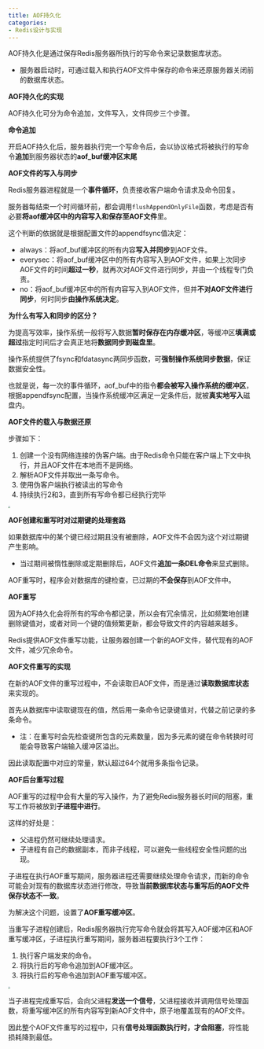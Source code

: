 ```yaml
---
title: AOF持久化
categories: 
- Redis设计与实现
---
```


AOF持久化是通过保存Redis服务器所执行的写命令来记录数据库状态。

* 服务器启动时，可通过载入和执行AOF文件中保存的命令来还原服务器关闭前的数据库状态。

**AOF持久化的实现**

AOF持久化可分为命令追加，文件写入，文件同步三个步骤。

**命令追加**

开启AOF持久化后，服务器执行完一个写命令后，会以协议格式将被执行的写命令**追加**到服务器状态的**aof_buf缓冲区末尾**

**AOF文件的写入与同步**

Redis服务器进程就是一个**事件循环**，负责接收客户端命令请求及命令回复。

服务器每结束一个时间循环前，都会调用`flushAppendOnlyFile`函数，考虑是否有必要**将aof缓冲区中的内容写入和保存至AOF文件**里。

这个判断的依据就是根据配置文件的appendfsync值决定：

- always：将aof_buf缓冲区的所有内容**写入并同步**到AOF文件。
- everysec：将aof_buf缓冲区中的所有内容写入到AOF文件，如果上次同步AOF文件的时间**超过一秒**，就再次对AOF文件进行同步，并由一个线程专门负责。
- no：将aof_buf缓冲区中的所有内容写入到AOF文件，但并**不对AOF文件进行同步**，何时同步**由操作系统决定**。

**为什么有写入和同步的区分？**

为提高写效率，操作系统一般将写入数据**暂时保存在内存缓冲区**，等缓冲区**填满或超过**指定时间后才会真正地将**数据同步到磁盘里**。

操作系统提供了fsync和fdatasync两同步函数，可**强制操作系统同步数据**，保证数据安全性。

也就是说，每一次的事件循环，aof_buf中的指令**都会被写入操作系统的缓冲区**，根据appendfsync配置，当操作系统缓冲区满足一定条件后，就被**真实地写入**磁盘内。

**AOF文件的载入与数据还原**

步骤如下：

1. 创建一个没有网络连接的伪客户端。由于Redis命令只能在客户端上下文中执行，并且AOF文件在本地而不是网络。
2. 解析AOF文件并取出一条写命令。
3. 使用伪客户端执行被读出的写命令
4. 持续执行2和3，直到所有写命令都已经执行完毕

<img src="https://img-blog.csdnimg.cn/a02f7fa1a9534a5498113073884d4f23.png" style="zoom:25%;" />

**AOF创建和重写时对过期键的处理套路**

如果数据库中的某个键已经过期且没有被删除，AOF文件不会因为这个对过期键产生影响。

* 当过期间被惰性删除或定期删除后，AOF文件**追加一条DEL命令**来显式删除。

AOF重写时，程序会对数据库的键检查，已过期的**不会保存**到AOF文件中。

**AOF重写**

因为AOF持久化会将所有的写命令都记录，所以会有冗余情况，比如频繁地创建删除键值对，或者对同一个键的值频繁更新，都会导致文件的内容越来越多。

Redis提供AOF文件重写功能，让服务器创建一个新的AOF文件，替代现有的AOF文件，减少冗余命令。

**AOF文件重写的实现**

在新的AOF文件的重写过程中，不会读取旧AOF文件，而是通过**读取数据库状态**来实现的。

首先从数据库中读取键现在的值，然后用一条命令记录键值对，代替之前记录的多条命令。

* 注：在重写时会先检查键所包含的元素数量，因为多元素的键在命令转换时可能会导致客户端输入缓冲区溢出。

因此读取配置中对应的常量，默认超过64个就用多条指令记录。

**AOF后台重写过程**

AOF重写的过程中会有大量的写入操作，为了避免Redis服务器长时间的阻塞，重写工作将被放到**子进程中进行**。

这样的好处是：

- 父进程仍然可继续处理请求。
- 子进程有自己的数据副本，而非子线程，可以避免一些线程安全性问题的出现。

子进程在执行AOF重写期间，服务器进程还需要继续处理命令请求，而新的命令可能会对现有的数据库状态进行修改，导致**当前数据库状态与重写后的AOF文件保存状态不一致**。

为解决这个问题，设置了**AOF重写缓冲区**。

当重写子进程创建后，Redis服务器执行完写命令就会将其写入AOF缓冲区和AOF重写缓冲区，子进程执行重写期间，服务器进程要执行3个工作：

1. 执行客户端发来的命令。
2. 将执行后的写命令追加到AOF缓冲区。
3. 将执行后的写命令追加到AOF重写缓冲区。

<img src="https://img-blog.csdnimg.cn/99d46283b6474807994574d0a72377cb.png" style="zoom:25%;" />

当子进程完成重写后，会向父进程**发送一个信号**，父进程接收并调用信号处理函数，将重写缓冲区的所有内容写到新AOF文件中，原子地覆盖现有的AOF文件。

因此整个AOF文件重写的过程中，只有**信号处理函数执行时，才会阻塞**，将性能损耗降到最低。